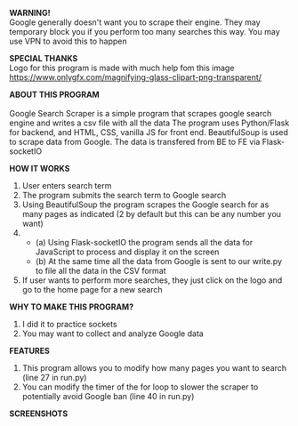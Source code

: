 <strong>WARNING!</strong>
<br>
Google generally doesn't want you to scrape their engine. They may temporary block you if you perform too many searches this way. You may use VPN to avoid this
to happen  

<strong>SPECIAL THANKS</strong>
<br>
Logo for this program is made with much help fom this image https://www.onlygfx.com/magnifying-glass-clipart-png-transparent/

<strong>ABOUT THIS PROGRAM</strong>
<br><br>
Google Search Scraper is a simple program that scrapes google search engine and writes a csv file with all the data 
The program uses Python/Flask for backend, and HTML, CSS, vanilla JS for front end. BeautifulSoup is used to scrape data from Google.
The data is transfered from BE to FE via Flask-socketIO

<strong>HOW IT WORKS</strong>
<br>
1. User enters search term
2. The program submits the search term to Google search
3. Using BeautifulSoup the program scrapes the Google search for as many pages as indicated (2 by default but this can be any number you want)<br>
4. - (a) Using Flask-socketIO the program sends all the data for JavaScript to process and display it on the screen
   - (b) At the same time all the data from Google is sent to our write.py to file all the data in the CSV format
5. If user wants to perform more searches, they just click on the logo and go to the home page for a new search

<strong>WHY TO MAKE THIS PROGRAM?</strong>
<br>
1. I did it to practice sockets
2. You may want to collect and analyze Google data

<strong>FEATURES</strong>
1. This program allows you to modify how many pages you want to search (line 27 in run.py)
2. You can modify the timer of the for loop to slower the scraper to potentially avoid Google ban (line 40 in run.py)

<strong>SCREENSHOTS</strong>

